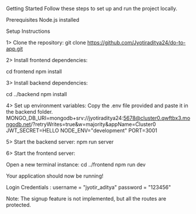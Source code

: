 Getting Started
Follow these steps to set up and run the project locally.

Prerequisites
Node.js installed

Setup Instructions

1> Clone the repository:
git clone https://github.com/Jyotiraditya24/do-to-app.git

2> Install frontend dependencies:

cd frontend
npm install

3> Install backend dependencies:

cd ../backend
npm install

4> Set up environment variables:
Copy the .env file provided and paste it in the backend folder.
MONGO_DB_URI=mongodb+srv://jyotiraditya24:5678@cluster0.qwftbx3.mongodb.net/?retryWrites=true&w=majority&appName=Cluster0
JWT_SECRET=HELLO
NODE_ENV="development"
PORT=3001

5> Start the backend server:
npm run server


6> Start the frontend server:

Open a new terminal instance:
cd ../frontend
npm run dev


Your application should now be running!

Login Credentials :
username = "jyotir_aditya"
password = "123456"

Note: The signup feature is not implemented, but all the routes are protected.

